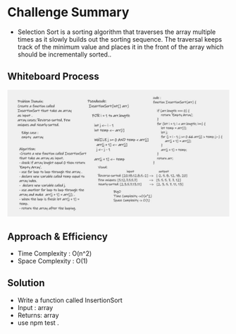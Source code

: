 # Challenge Summary
- Selection Sort is a sorting algorithm that traverses the array multiple times as it slowly builds out the sorting sequence. The traversal keeps track of the minimum value and places it in the front of the array which should be incrementally sorted..

## Whiteboard Process
![InsertionSort](InsertionSort.jpg)

## Approach & Efficiency
- Time Complexity : O(n^2)
- Space Complexity : O(1)

## Solution
- Write a function called InsertionSort
- Input : array
- Returns: array
- use npm test .
